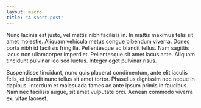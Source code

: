 ```yaml
---
layout: micro
title: "A short post"
---
```

Nunc lacinia est justo, vel mattis nibh facilisis in. In mattis maximus felis sit amet molestie. Aliquam vehicula metus congue bibendum viverra. Donec porta nibh id facilisis fringilla. Pellentesque ac blandit tellus. Nam sagittis lacus non ullamcorper imperdiet. Pellentesque sit amet lacus ante. Aliquam tincidunt pulvinar leo sed luctus. Integer eget pulvinar risus.

Suspendisse tincidunt, nunc quis placerat condimentum, ante elit iaculis felis, et blandit nunc tellus sit amet tortor. Phasellus dignissim nec neque in dapibus. Interdum et malesuada fames ac ante ipsum primis in faucibus. Nam nec facilisis augue, sit amet vulputate orci. Aenean commodo viverra ex, vitae laoreet.